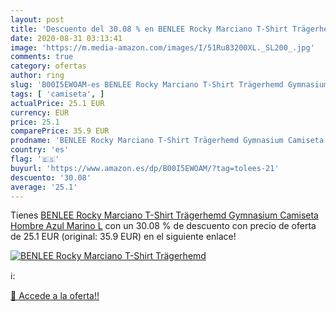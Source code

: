 ```yaml
---
layout: post
title: 'Descuento del 30.08 % en BENLEE Rocky Marciano T-Shirt Trägerhemd'
date: 2020-08-31 03:13:41
image: 'https://m.media-amazon.com/images/I/51Ru83200XL._SL200_.jpg'
comments: true
category: ofertas
author: ring
slug: 'B00I5EWOAM-es BENLEE Rocky Marciano T-Shirt Trägerhemd Gymnasium...'
tags: [ 'camiseta', ]
actualPrice: 25.1 EUR
currency: EUR
price: 25.1
comparePrice: 35.9 EUR
prodname: 'BENLEE Rocky Marciano T-Shirt Trägerhemd Gymnasium Camiseta  Hombre  Azul Marino  L'
country: 'es'
flag: '🇪🇸'
buyurl: 'https://www.amazon.es/dp/B00I5EWOAM/?tag=tolees-21'
descuento: '30.08'
average: '25.1'
---
```


Tienes [BENLEE Rocky Marciano T-Shirt Trägerhemd Gymnasium Camiseta  Hombre  Azul Marino  L](https://www.amazon.es/dp/B00I5EWOAM/?tag=tolees-21) con un 30.08 % de descuento con precio de oferta de 25.1 EUR (original: 35.9 EUR) en el siguiente enlace!

[![BENLEE Rocky Marciano T-Shirt Trägerhemd](https://m.media-amazon.com/images/I/51Ru83200XL._SL200_.jpg)](https://www.amazon.es/dp/B00I5EWOAM/?tag=tolees-21)

ℹ️:


[🛒 Accede a la oferta!!](https://www.amazon.es/dp/B00I5EWOAM/?tag=tolees-21)
